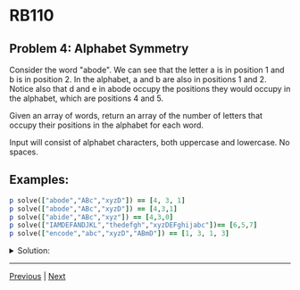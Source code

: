 # RB110
## Problem 4: Alphabet Symmetry

Consider the word "abode". We can see that the letter a is in position 1 and b is in position 2. In the alphabet, a and b are also in positions 1 and 2. Notice also that d and e in abode occupy the positions they would occupy in the alphabet, which are positions 4 and 5.

Given an array of words, return an array of the number of letters that occupy their positions in the alphabet for each word. 

Input will consist of alphabet characters, both uppercase and lowercase. No spaces.

## Examples:

```ruby
p solve(["abode","ABc","xyzD"]) == [4, 3, 1]
p solve(["abode","ABc","xyzD"]) == [4,3,1]
p solve(["abide","ABc","xyz"]) == [4,3,0]
p solve(["IAMDEFANDJKL","thedefgh","xyzDEFghijabc"])== [6,5,7]
p solve(["encode","abc","xyzD","ABmD"]) == [1, 3, 1, 3]
```

<details>
<summary>Solution:</summary>

```ruby
def solve(words)
  words.map do |word|
    word.downcase.chars.each_with_index.count do |char, idx|
      char.ord - 'a'.ord == idx
    end
  end
end
```

</details>

---

[Previous](03.md) | [Next](05.md)
